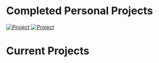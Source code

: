 <!-- other projects -->
# Completed Personal Projects
[![Project](https://img.shields.io/badge/Project-Air_Quality_API-green)](https://github.com/tarasermolenko/PersonalProjects/tree/main/AQIPythonCMDLineAssignment)
[![Project](https://img.shields.io/badge/Project-KnowledgeBase)](https://github.com/tarasermolenko/KnowledgeBase)


<!-- current projects -->
# Current Projects


